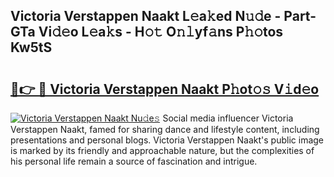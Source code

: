 ## Victoria Verstappen Naakt L𝚎a𝚔ed N𝚞𝚍e - Part-GTa Vi𝚍𝚎o L𝚎a𝚔s - H𝚘𝚝 O𝚗𝚕yf𝚊ns P𝚑𝚘tos Kw5tS

# <h2><a href="http://kfefdh.oniu.top/?m=Victoria+Verstappen+Naakt">🔗👉 🔴 Victoria Verstappen Naakt P𝚑ot𝚘𝚜 V𝚒d𝚎o</a></h2>

[![Victoria Verstappen Naakt Nu𝚍e𝚜](https://i.imgur.com/0qMVB7G.gif)](http://kfefdh.oniu.top/?m=Victoria+Verstappen+Naakt)
Social media influencer Victoria Verstappen Naakt, famed for sharing dance and lifestyle content, including presentations and personal blogs. Victoria Verstappen Naakt's public image is marked by its friendly and approachable nature, but the complexities of his personal life remain a source of fascination and intrigue.  
